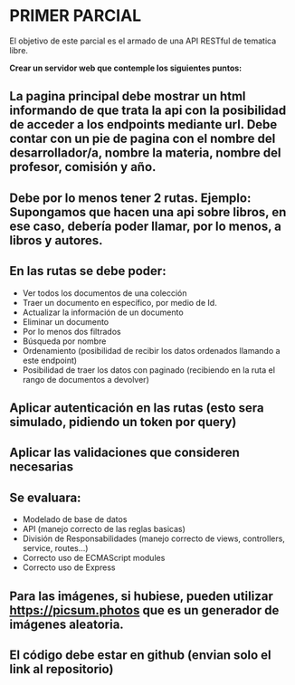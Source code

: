 # PRIMER PARCIAL

El objetivo de este parcial es el armado de una API RESTful de tematica libre.

**Crear un servidor web que contemple los siguientes puntos:**

## La pagina principal debe mostrar un html informando de que trata la api con la posibilidad de acceder a los endpoints mediante url. Debe contar con un pie de pagina con el nombre del desarrollador/a, nombre la materia, nombre del profesor, comisión y año.

## Debe por lo menos tener 2 rutas. Ejemplo: Supongamos que hacen una api sobre libros, en ese caso, debería poder llamar, por lo menos, a libros y autores.

## En las rutas se debe poder:

- Ver todos los documentos de una colección
- Traer un documento en específico, por medio de Id.
- Actualizar la información de un documento
- Eliminar un documento
- Por lo menos dos filtrados
- Búsqueda por nombre
- Ordenamiento (posibilidad de recibir los datos ordenados llamando a este endpoint)
- Posibilidad de traer los datos con paginado (recibiendo en la ruta el rango de documentos a devolver)

## Aplicar autenticación en las rutas (esto sera simulado, pidiendo un token por query)

## Aplicar las validaciones que consideren necesarias

## Se evaluara:

- Modelado de base de datos
- API (manejo correcto de las reglas basicas)
- División de Responsabilidades (manejo correcto de views, controllers, service, routes...)
- Correcto uso de ECMAScript modules
- Correcto uso de Express

## Para las imágenes, si hubiese, pueden utilizar https://picsum.photos que es un generador de imágenes aleatoria.

## El código debe estar en github (envian solo el link al repositorio)
